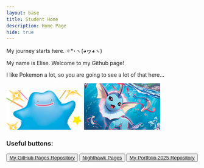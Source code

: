 ```yaml
---
layout: base
title: Student Home 
description: Home Page
hide: true
---
```


My journey starts here. ✧*･ヽ(◕ヮ◕ヽ)

My name is Elise. Welcome to my Github page! 

I like Pokemon a lot, so you are going to see a lot of that here...

<img src="./images/ShinyDitto.png" alt="Ditto is the best!" width="200"> 
<img src="./images/DynamaxVaporeon.png" alt="Ditto is the best!" width="200">

### Useful buttons:

<button><a href="https://github.com/blueelephant48/Elise_2025">My GitHub Pages Repository</a></button> 
<button><a href="https://nighthawkcoders.github.io/portfolio_2025/">Nighthawk Pages</a></button> 
<button><a href="https://github.com/blueelephant48/Elise_Portfolio_2025">My Portfolio 2025 Repository</a></button> 
